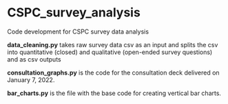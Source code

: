# CSPC_survey_analysis
Code development for CSPC survey data analysis


**data_cleaning.py** takes raw survey data csv as an input and splits the csv into quantitative (closed) and qualitative (open-ended survey questions) and as csv outputs 

**consultation_graphs.py** is the code for the consultation deck delivered on January 7, 2022.

**bar_charts.py** is the file with the base code for creating vertical bar charts. 
